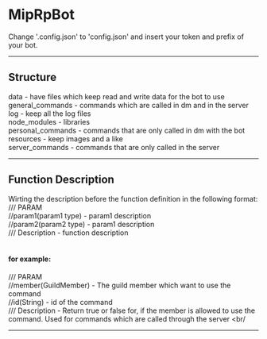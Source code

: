 # MipRpBot
Change '.config.json' to 'config.json' and insert your token and prefix of your bot.

***

Structure
-----------
data - have files which keep read and write data for the bot to use<br/>
general_commands - commands which are called in dm and in the server<br/>
log - keep all the log files<br/>
node_modules - libraries<br/>
personal_commands - commands that are only called in dm with the bot<br/>
resources - keep images and a like<br/>
server_commands - commands that are only called in the server<br/>

***

Function Description
--------------------
Wirting the description before the function definition in the following format:<br/>
/// PARAM<br/>
//param1(param1 type) - param1 description<br/>
//param2(param2 type) - param1 description<br/>
/// Description - function description
<br/><br/>

#### for example:
/// PARAM<br/>
//member(GuildMember) - The guild member which want to use the command<br/>
//id(String) - id of the command<br/>
/// Description - Return true or false for, if the member is allowed to use the command. Used for commands which are called through the server <br/

***